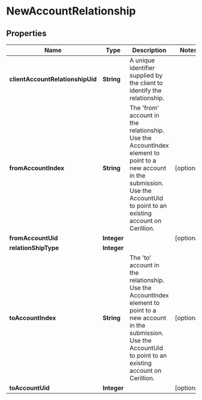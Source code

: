 
# NewAccountRelationship

## Properties
Name | Type | Description | Notes
------------ | ------------- | ------------- | -------------
**clientAccountRelationshipUid** | **String** | A unique identifier supplied by the client to identify the relationship. | 
**fromAccountIndex** | **String** | The &#39;from&#39; account in the relationship.  Use the AccountIndex element to point to a new account in the submission.   Use the AccountUid to point to an existing account on Cerillion.  |  [optional]
**fromAccountUid** | **Integer** |  |  [optional]
**relationShipType** | **Integer** |  | 
**toAccountIndex** | **String** | The &#39;to&#39; account in the relationship.   Use the AccountIndex element to point to a new account in the submission.   Use the AccountUid to point to an existing account on Cerillion.  |  [optional]
**toAccountUid** | **Integer** |  |  [optional]



